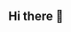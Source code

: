 ## Hi there 👋

<!--
**virgiawanrizali/virgiawanrizali** is a ✨ _special_ ✨ repository because its `README.md` (this file) appears on your GitHub profile.

Here are some ideas to get you started:

- 👋 Hi, I’m @virgiawanrizali
- 👀 I’m interested in Microsoft Developer & Google Product for Software Development.
- 🌱 I’m currently learning Asp.Net, Blazor, DevExpress Component, Flutter, Golang, Oracle & SQLServer.
- 📫 How to reach me by email to virgiawanrizali.id@gmail.com
-->
